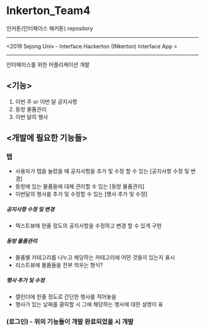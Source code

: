 # Inkerton_Team4
인커톤(인터페이스 해커톤) repository
***
<2019 Sejong Univ - Interface Hackerton (INkerton) Interface App >
***
인터페이스를 위한 어플리케이션 개발

<기능>
---------
 1. 이번 주 or 이번 달 공지사항
 2. 동방 물품관리 
 3. 이번 달의 행사

<개발에 필요한 기능들>
----------------------
### 탭
 - 사용자가 탭을 눌렀을 때 공지사항을 추가 및 수정 할 수 있는 [공지사항 수정 및 변경]
 - 동방에 있는 물품들에 대해 관리할 수 있는 [동방 물품관리] 
 - 이번달의 행사를 추가 및 수정할 수 있는 [행사 추가 및 수정]

##### 공지사항 수정 및 변경
 - 텍스트뷰에 한줄 정도의 공지사항을 수정하고 변경 할 수 있게 구현
##### 동방 물품관리
 - 물품별 카테고리를 나누고 해당하는 카테고리에 어떤 것들이 있는지 표시
 - 리스트뷰에 물품들을 전부 띄우는 형식?
##### 행사 추가 및 수정
 - 캘린더에 한줄 정도로 간단한 행사를 적어놓음
 - 행사가 있는 날짜를 클릭할 시 그에 해당하는 행사에 대한 설명이 표


### (로그인) - 위의 기능들이 개발 완료되었을 시 개발
